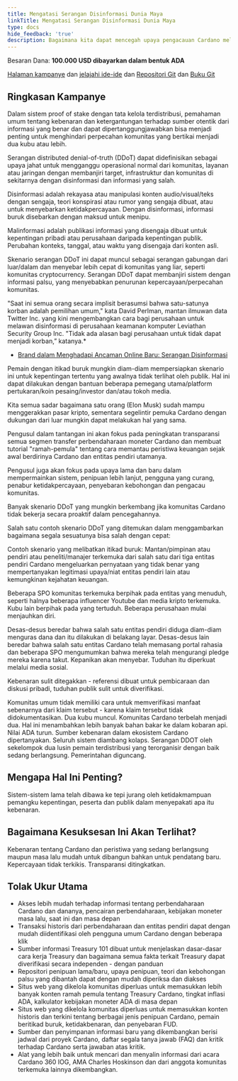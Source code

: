 ```yaml
---
title: Mengatasi Serangan Disinformasi Dunia Maya
linkTitle: Mengatasi Serangan Disinformasi Dunia Maya
type: docs
hide_feedback: 'true'
description: Bagaimana kita dapat mencegah upaya pengacauan Cardano melalui skenario Distributed Denial of Truth (DDoT)?
---
```


Besaran Dana: **100.000 USD dibayarkan dalam bentuk ADA**

[Halaman kampanye](https://cardano.ideascale.com/a/campaign-home/26239) dan [jelajahi ide-ide](https://cardano.ideascale.com/a/ideas/top/campaign-filter/byids/campaigns/26239/stage/unspecified) dan [Repositori Git](https://github.com/Catalyst-Challenges/F7-Disarm-cyber-disinformation-attacks) dan [Buku Git](https://quality-assurance-dao.gitbook.io/catalyst-fund-7-challenges/fund-7/disarm-cyber-disinformation-attacks)

## Ringkasan Kampanye

Dalam sistem proof of stake dengan tata kelola terdistribusi, pemahaman umum tentang kebenaran dan ketergantungan terhadap sumber otentik dari informasi yang benar dan dapat dipertanggungjawabkan bisa menjadi penting untuk menghindari perpecahan komunitas yang bertikai menjadi dua kubu atau lebih.

Serangan distributed denial-of-truth (DDoT) dapat didefinisikan sebagai upaya jahat untuk mengganggu operasional normal dari komunitas, layanan atau jaringan dengan membanjiri target, infrastruktur dan komunitas di sekitarnya dengan disinformasi dan informasi yang salah.

Disinformasi adalah rekayasa atau manipulasi konten audio/visual/teks dengan sengaja, teori konspirasi atau rumor yang sengaja dibuat, atau untuk menyebarkan ketidakpercayaan. Dengan disinformasi, informasi buruk disebarkan dengan maksud untuk menipu.

Malinformasi adalah publikasi informasi yang disengaja dibuat untuk kepentingan pribadi atau perusahaan daripada kepentingan publik. Perubahan konteks, tanggal, atau waktu yang disengaja dari konten asli.

Skenario serangan DDoT ini dapat muncul sebagai serangan gabungan dari luar/dalam dan menyebar lebih cepat di komunitas yang liar, seperti komunitas cryptocurrency. Serangan DDoT dapat membanjiri sistem dengan informasi palsu, yang menyebabkan penurunan kepercayaan/perpecahan komunitas.

"Saat ini semua orang secara implisit berasumsi bahwa satu-satunya korban adalah pemilihan umum," kata David Perlman, mantan ilmuwan data Twitter Inc. yang kini mengembangkan cara bagi perusahaan untuk melawan disinformasi di perusahaan keamanan komputer Leviathan Security Group Inc. "Tidak ada alasan bagi perusahaan untuk tidak dapat menjadi korban,” katanya.*

- [Brand dalam Menghadapi Ancaman Online Baru: Serangan Disinformasi](https://www.wsj.com/articles/brands-face-a-new-online-threat-disinformation-attacks-11602187365)

Pemain dengan itikad buruk mungkin diam-diam mempersiapkan skenario ini untuk kepentingan tertentu yang awalnya tidak terlihat oleh publik. Hal ini dapat dilakukan dengan bantuan beberapa pemegang utama/platform pertukaran/koin pesaing/investor dan/atau tokoh media.

Kita semua sadar bagaimana satu orang (Elon Musk) sudah mampu menggerakkan pasar kripto, sementara segelintir pemuka Cardano dengan dukungan dari luar mungkin dapat melakukan hal yang sama.

Pengusul dalam tantangan ini akan fokus pada peningkatan transparansi semua segmen transfer perbendaharaan moneter Cardano dan membuat tutorial "ramah-pemula" tentang cara memantau peristiwa keuangan sejak awal berdirinya Cardano dan entitas pendiri utamanya.

Pengusul juga akan fokus pada upaya lama dan baru dalam mempermainkan sistem, penipuan lebih lanjut, pengguna yang curang, penabur ketidakpercayaan, penyebaran kebohongan dan pengacau komunitas.

Banyak skenario DDoT yang mungkin berkembang jika komunitas Cardano tidak bekerja secara proaktif dalam pencegahannya.

Salah satu contoh skenario DDoT yang ditemukan dalam menggambarkan bagaimana segala sesuatunya bisa salah dengan cepat:

Contoh skenario yang melibatkan itikad buruk: Mantan/pimpinan atau pendiri atau peneliti/manajer terkemuka dari salah satu dari tiga entitas pendiri Cardano mengeluarkan pernyataan yang tidak benar yang mempertanyakan legitimasi upaya/niat entitas pendiri lain atau kemungkinan kejahatan keuangan.

Beberapa SPO komunitas terkemuka berpihak pada entitas yang menuduh, seperti halnya beberapa influencer Youtube dan media kripto terkemuka. Kubu lain berpihak pada yang tertuduh. Beberapa perusahaan mulai menjauhkan diri.

Desas-desus beredar bahwa salah satu entitas pendiri diduga diam-diam menguras dana dan itu dilakukan di belakang layar. Desas-desus lain beredar bahwa salah satu entitas Cardano telah memasang portal rahasia dan beberapa SPO mengumumkan bahwa mereka telah mengurangi pledge mereka karena takut. Kepanikan akan menyebar. Tuduhan itu diperkuat melalui media sosial.

Kebenaran sulit ditegakkan - referensi dibuat untuk pembicaraan dan diskusi pribadi, tuduhan publik sulit untuk diverifikasi.

Komunitas umum tidak memiliki cara untuk memverifikasi manfaat sebenarnya dari klaim tersebut - karena klaim tersebut tidak didokumentasikan. Dua kubu muncul. Komunitas Cardano terbelah menjadi dua. Hal ini menambahkan lebih banyak bahan bakar ke dalam kobaran api. Nilai ADA turun. Sumber kebenaran dalam ekosistem Cardano dipertanyakan. Seluruh sistem diambang kolaps. Serangan DDOT oleh sekelompok dua lusin pemain terdistribusi yang terorganisir dengan baik sedang berlangsung. Pemerintahan diguncang.

## Mengapa Hal Ini Penting?

Sistem-sistem lama telah dibawa ke tepi jurang oleh ketidakmampuan pemangku kepentingan, peserta dan publik dalam menyepakati apa itu kebenaran.

## Bagaimana Kesuksesan Ini Akan Terlihat?

Kebenaran tentang Cardano dan peristiwa yang sedang berlangsung maupun masa lalu mudah untuk dibangun bahkan untuk pendatang baru. Kepercayaan tidak terkikis. Transparansi ditingkatkan.

## Tolak Ukur Utama

- Akses lebih mudah terhadap informasi tentang perbendaharaan Cardano dan dananya, pencairan perbendaharaan, kebijakan moneter masa lalu, saat ini dan masa depan
- Transaksi historis dari perbendaharaan dan entitas pendiri dapat dengan mudah diidentifikasi oleh pengguna umum Cardano dengan beberapa klik
- Sumber informasi Treasury 101 dibuat untuk menjelaskan dasar-dasar cara kerja Treasury dan bagaimana semua fakta terkait Treasury dapat diverifikasi secara independen - dengan panduan
- Repositori penipuan lama/baru, upaya penipuan, teori dan kebohongan palsu yang dibantah dapat dengan mudah diperiksa dan diakses
- Situs web yang dikelola komunitas diperluas untuk memasukkan lebih banyak konten ramah pemula tentang Treasury Cardano, tingkat inflasi ADA, kalkulator kebijakan moneter ADA di masa depan
- Situs web yang dikelola komunitas diperluas untuk memasukkan konten historis dan terkini tentang berbagai jenis penipuan Cardano, pemain beritikad buruk, ketidakbenaran, dan penyebaran FUD.
- Sumber dan penyimpanan informasi baru yang dikembangkan berisi jadwal dari proyek Cardano, daftar segala tanya jawab (FAQ) dan kritik terhadap Cardano serta jawaban atas kritik.
- Alat yang lebih baik untuk mencari dan menyalin informasi dari acara Cardano 360 IOG, AMA Charles Hoskinson dan dari anggota komunitas terkemuka lainnya dikembangkan.
